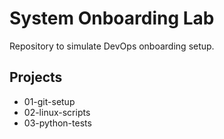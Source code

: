 # System Onboarding Lab
Repository to simulate DevOps onboarding setup.

## Projects
- 01-git-setup
- 02-linux-scripts
- 03-python-tests
